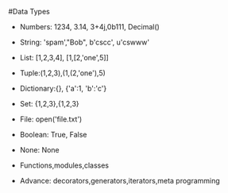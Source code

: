 #Data Types

- Numbers: 1234, 3.14, 3+4j,0b111, Decimal()

- String: 'spam',"Bob", b'cscc', u'cswww'

- List: [1,2,3,4], [1,[2,'one',5]]

- Tuple:(1,2,3),(1,(2,'one'),5)

- Dictionary:{}, {'a':1, 'b':'c'}

- Set: {1,2,3},{1,2,3}

- File: open('file.txt')

- Boolean: True, False

- None: None

- Functions,modules,classes

- Advance: decorators,generators,iterators,meta programming



